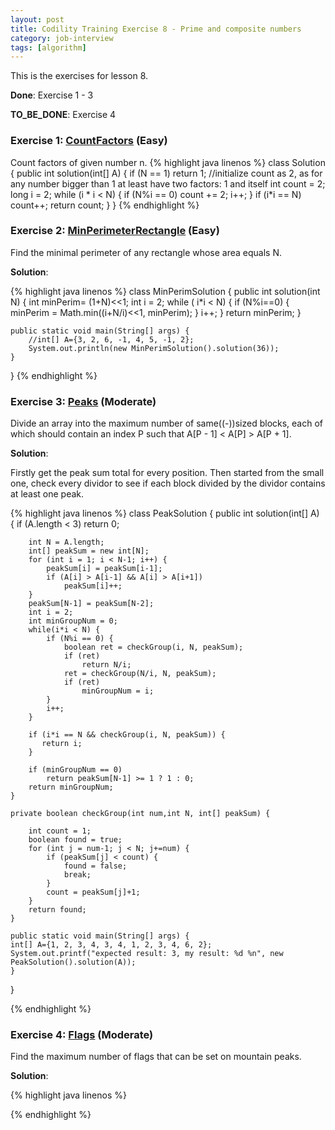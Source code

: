 ```yaml
---
layout: post
title: Codility Training Exercise 8 - Prime and composite numbers
category: job-interview
tags: [algorithm]
---
```

This is the exercises for lesson 8. 

**Done**: Exercise 1 - 3

**TO_BE_DONE**: Exercise 4

### Exercise 1: [CountFactors](https://codility.com/demo/take-sample-test/count_factors/) (Easy)
Count factors of given number n.
{%  highlight java linenos  %}
class Solution {
    public int solution(int[] A) {
	if (N == 1)
		return 1;
	//initialize count as 2, as for any number bigger than 1 at least have two factors: 1 and itself
        int count = 2;
        long i = 2;
        while (i * i < N) {
	    if (N%i == 0)
		count += 2;
	    i++;
        }
        if (i*i == N)
            count++;
        return count;
     }
}
{% endhighlight %}

### Exercise 2: [MinPerimeterRectangle](https://codility.com/demo/take-sample-test/min_perimeter_rectangle/) (Easy)
Find the minimal perimeter of any rectangle whose area equals N.

**Solution**:

{%  highlight java linenos  %}
class MinPerimSolution {
    public int solution(int N) {
        int minPerim= (1+N)<<1;
        int i = 2;
        while ( i*i < N)  {
            if (N%i==0) {
                minPerim = Math.min((i+N/i)<<1, minPerim);
            }
            i++;
        }
        return minPerim;
    }

    public static void main(String[] args) {
		//int[] A={3, 2, 6, -1, 4, 5, -1, 2};
		System.out.println(new MinPerimSolution().solution(36));
    }

}
{% endhighlight %}

### Exercise 3: [Peaks](https://codility.com/demo/take-sample-test/peaks/) (Moderate)
Divide an array into the maximum number of same((-))sized blocks, each of which should contain an index P such that A[P - 1] < A[P] > A[P + 1].

**Solution**:

Firstly get the peak sum total for every position. Then started from the small one, check every dividor to see if each block divided by the dividor contains at least one peak. 

{%  highlight java linenos  %}
class PeakSolution {
    public int solution(int[] A) {
        if (A.length < 3)
            return 0;

        int N = A.length;
        int[] peakSum = new int[N];
        for (int i = 1; i < N-1; i++) {
            peakSum[i] = peakSum[i-1];
            if (A[i] > A[i-1] && A[i] > A[i+1])
                peakSum[i]++;
        }
        peakSum[N-1] = peakSum[N-2];
        int i = 2;
        int minGroupNum = 0;
        while(i*i < N) {
            if (N%i == 0) {
                boolean ret = checkGroup(i, N, peakSum);
                if (ret)
                    return N/i;
                ret = checkGroup(N/i, N, peakSum);
                if (ret)
                    minGroupNum = i;
            }
            i++;
        }

        if (i*i == N && checkGroup(i, N, peakSum)) {
           return i;
        }

        if (minGroupNum == 0)
            return peakSum[N-1] >= 1 ? 1 : 0;
        return minGroupNum;
    }

    private boolean checkGroup(int num,int N, int[] peakSum) {

        int count = 1;
        boolean found = true;
        for (int j = num-1; j < N; j+=num) {
            if (peakSum[j] < count) {
                found = false;
                break;
            }
            count = peakSum[j]+1;
        }
        return found;
    }

    public static void main(String[] args) {
	int[] A={1, 2, 3, 4, 3, 4, 1, 2, 3, 4, 6, 2};
	System.out.printf("expected result: 3, my result: %d %n", new PeakSolution().solution(A));
    }
}

{% endhighlight %}

### Exercise 4: [Flags](https://codility.com/demo/take-sample-test/flags/) (Moderate)
Find the maximum number of flags that can be set on mountain peaks.

**Solution**:


{%  highlight java linenos  %}


{% endhighlight %}
